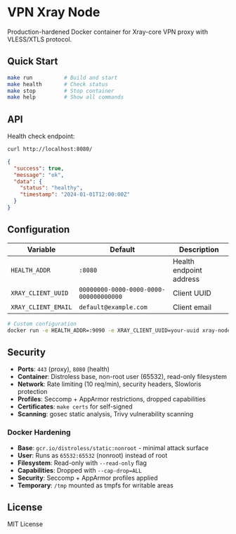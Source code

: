 # VPN Xray Node

Production-hardened Docker container for Xray-core VPN proxy with VLESS/XTLS protocol.

## Quick Start

```bash
make run          # Build and start
make health       # Check status
make stop         # Stop container
make help         # Show all commands
```

## API

Health check endpoint:

```bash
curl http://localhost:8080/
```

```json
{
  "success": true,
  "message": "ok",
  "data": {
    "status": "healthy",
    "timestamp": "2024-01-01T12:00:00Z"
  }
}
```

## Configuration

| Variable            | Default                                | Description             |
| ------------------- | -------------------------------------- | ----------------------- |
| `HEALTH_ADDR`       | `:8080`                                | Health endpoint address |
| `XRAY_CLIENT_UUID`  | `00000000-0000-0000-0000-000000000000` | Client UUID             |
| `XRAY_CLIENT_EMAIL` | `default@example.com`                  | Client email            |

```bash
# Custom configuration
docker run -e HEALTH_ADDR=:9090 -e XRAY_CLIENT_UUID=your-uuid xray-node:latest
```

## Security

- **Ports**: `443` (proxy), `8080` (health)
- **Container**: Distroless base, non-root user (65532), read-only filesystem
- **Network**: Rate limiting (10 req/min), security headers, Slowloris protection
- **Profiles**: Seccomp + AppArmor restrictions, dropped capabilities
- **Certificates**: `make certs` for self-signed
- **Scanning**: gosec static analysis, Trivy vulnerability scanning

### Docker Hardening

- **Base**: `gcr.io/distroless/static:nonroot` - minimal attack surface
- **User**: Runs as `65532:65532` (nonroot) instead of root
- **Filesystem**: Read-only with `--read-only` flag
- **Capabilities**: Dropped with `--cap-drop=ALL`
- **Security**: Seccomp + AppArmor profiles applied
- **Temporary**: `/tmp` mounted as tmpfs for writable areas

## License

MIT License
